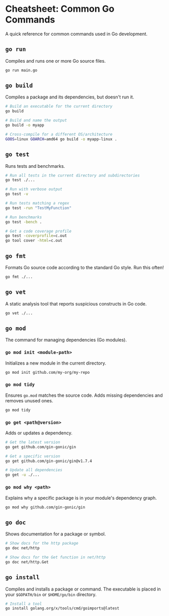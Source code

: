 # Cheatsheet: Common Go Commands

A quick reference for common commands used in Go development.

## `go run`
Compiles and runs one or more Go source files.
```bash
go run main.go
```

## `go build`
Compiles a package and its dependencies, but doesn't run it.
```bash
# Build an executable for the current directory
go build

# Build and name the output
go build -o myapp

# Cross-compile for a different OS/architecture
GOOS=linux GOARCH=amd64 go build -o myapp-linux .
```

## `go test`
Runs tests and benchmarks.
```bash
# Run all tests in the current directory and subdirectories
go test ./...

# Run with verbose output
go test -v

# Run tests matching a regex
go test -run "TestMyFunction"

# Run benchmarks
go test -bench .

# Get a code coverage profile
go test -coverprofile=c.out
go tool cover -html=c.out
```

## `go fmt`
Formats Go source code according to the standard Go style. Run this often!
```bash
go fmt ./...
```

## `go vet`
A static analysis tool that reports suspicious constructs in Go code.
```bash
go vet ./...
```

## `go mod`
The command for managing dependencies (Go modules).

### `go mod init <module-path>`
Initializes a new module in the current directory.
```bash
go mod init github.com/my-org/my-repo
```

### `go mod tidy`
Ensures `go.mod` matches the source code. Adds missing dependencies and removes unused ones.
```bash
go mod tidy
```

### `go get <path@version>`
Adds or updates a dependency.
```bash
# Get the latest version
go get github.com/gin-gonic/gin

# Get a specific version
go get github.com/gin-gonic/gin@v1.7.4

# Update all dependencies
go get -u ./...
```

### `go mod why <path>`
Explains why a specific package is in your module's dependency graph.
```bash
go mod why github.com/gin-gonic/gin
```

## `go doc`
Shows documentation for a package or symbol.
```bash
# Show docs for the http package
go doc net/http

# Show docs for the Get function in net/http
go doc net/http.Get
```

## `go install`
Compiles and installs a package or command. The executable is placed in your `$GOPATH/bin` or `$HOME/go/bin` directory.
```bash
# Install a tool
go install golang.org/x/tools/cmd/goimports@latest
``` 